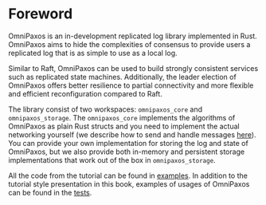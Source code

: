 # Foreword
OmniPaxos is an in-development replicated log library implemented in Rust. OmniPaxos aims to hide the complexities of consensus to provide users a replicated log that is as simple to use as a local log. 

Similar to Raft, OmniPaxos can be used to build strongly consistent services such as replicated state machines. Additionally, the leader election of OmniPaxos offers better resilience to partial connectivity and more flexible and efficient reconfiguration compared to Raft.

The library consist of two workspaces: `omnipaxos_core` and `omnipaxos_storage`. The `omnipaxos_core` implements the algorithms of OmniPaxos as plain Rust structs and you need to implement the actual networking yourself (we describe how to send and handle messages [here](omnipaxos/communication.md)). You can provide your own implementation for storing the log and state of OmniPaxos, but we also provide both in-memory and persistent storage implementations that work out of the box in `omnipaxos_storage`.

All the code from the tutorial can be found in [examples](https://github.com/haraldng/omnipaxos/tree/master/examples). In addition to the tutorial style presentation in this book, examples of usages of OmniPaxos can be found in the [tests](https://github.com/haraldng/omnipaxos/tree/master/tests).
